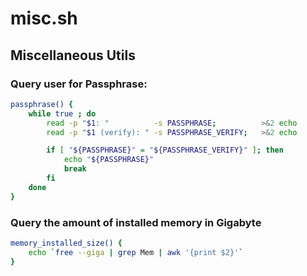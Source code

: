 # misc.sh

## Miscellaneous Utils

### Query user for Passphrase:
```sh
passphrase() {
    while true ; do
        read -p "$1: "          -s PASSPHRASE;          >&2 echo
        read -p "$1 (verify): " -s PASSPHRASE_VERIFY;   >&2 echo

        if [ "${PASSPHRASE}" = "${PASSPHRASE_VERIFY}" ]; then
            echo "${PASSPHRASE}"
            break
        fi
    done
}
```

### Query the amount of installed memory in Gigabyte
```sh
memory_installed_size() {
    echo `free --giga | grep Mem | awk '{print $2}'`
}
```
